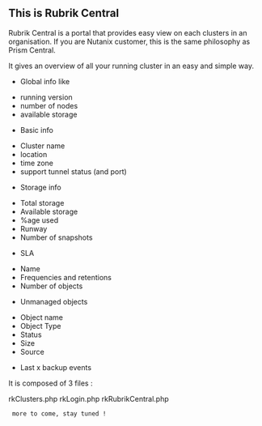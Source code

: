 ## This is Rubrik Central

Rubrik Central is a portal that provides easy view on each clusters in an organisation. If you are Nutanix customer, this is the same philosophy as Prism Central.

It gives an overview of all your running cluster in an easy and simple way.
* Global info like
- running version
- number of nodes
- available storage
* Basic info
- Cluster name
- location
- time zone
- support tunnel status (and port)
* Storage info
- Total storage
- Available storage
- %age used
- Runway
- Number of snapshots
* SLA
- Name
- Frequencies and retentions
- Number of objects
* Unmanaged objects
- Object name
- Object Type
- Status
- Size
- Source
* Last x backup events


It is composed of 3 files : 

rkClusters.php
rkLogin.php
rkRubrikCentral.php


```
 more to come, stay tuned !
```
